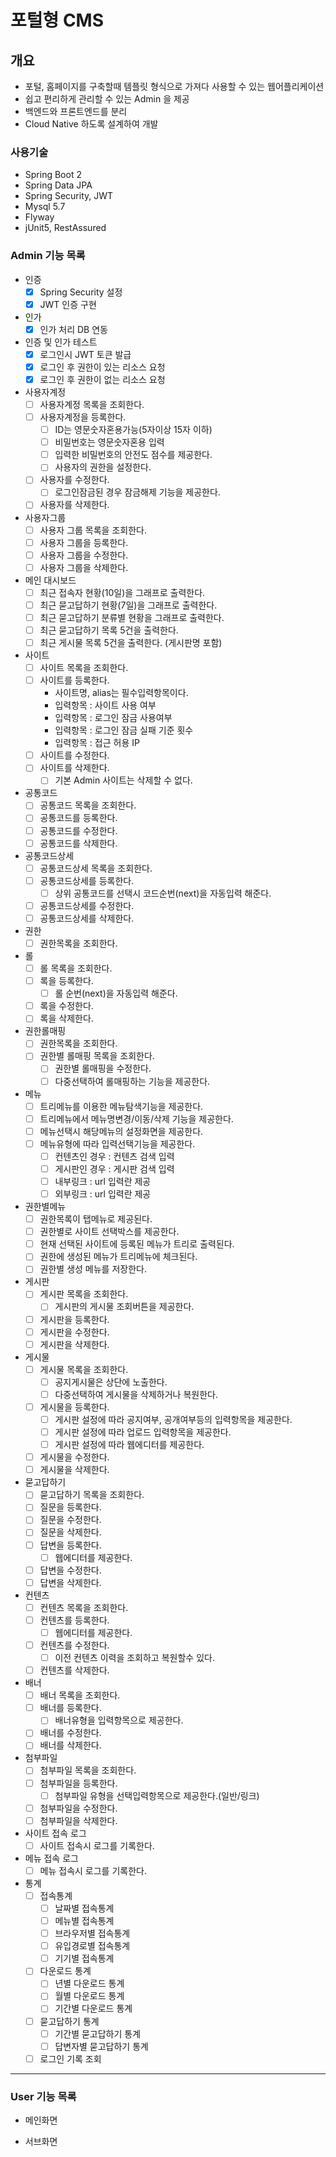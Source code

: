 # 포털형 CMS

## 개요
- 포털, 홈페이지를 구축할때 템플릿 형식으로 가져다 사용할 수 있는 웹어플리케이션
- 쉽고 편리하게 관리할 수 있는 Admin 을 제공
- 백엔드와 프론트엔드를 분리
- Cloud Native 하도록 설계하여 개발

### 사용기술
- Spring Boot 2
- Spring Data JPA
- Spring Security, JWT
- Mysql 5.7
- Flyway
- jUnit5, RestAssured

### Admin 기능 목록

- 인증
    - [x] Spring Security 설정
    - [x] JWT 인증 구현
- 인가
    - [x] 인가 처리 DB 연동
- 인증 및 인가 테스트
  - [x] 로그인시 JWT 토큰 발급
  - [x] 로그인 후 권한이 있는 리소스 요청
  - [x] 로그인 후 권한이 없는 리소스 요청
- 사용자계정
    - [ ] 사용자계정 목록을 조회한다.
    - [ ] 사용자계정을 등록한다.
        - [ ] ID는 영문숫자혼용가능(5자이상 15자 이하)
        - [ ] 비밀번호는 영문숫자혼용 입력
        - [ ] 입력한 비밀번호의 안전도 점수를 제공한다.
        - [ ] 사용자의 권한을 설정한다.
    - [ ] 사용자를 수정한다.
        - [ ] 로그인잠금된 경우 잠금해제 기능을 제공한다.
    - [ ] 사용자를 삭제한다.
- 사용자그룹
    - [ ] 사용자 그룹 목록을 조회한다.
    - [ ] 사용자 그룹을 등록한다.
    - [ ] 사용자 그룹을 수정한다.
    - [ ] 사용자 그룹을 삭제한다.
- 메인 대시보드
    - [ ] 최근 접속자 현황(10일)을 그래프로 출력한다.
    - [ ] 최근 묻고답하기 현황(7일)을 그래프로 출력한다.
    - [ ] 최근 묻고답하기 분류별 현황을 그래프로 출력한다.
    - [ ] 최근 묻고답하기 목록 5건을 출력한다.
    - [ ] 최근 게시물 목록 5건을 출력한다. (게시판명 포함)
- 사이트
    - [ ] 사이트 목록을 조회한다.
    - [ ] 사이트를 등록한다.
        - 사이트명, alias는 필수입력항목이다.
        - 입력항목 : 사이트 사용 여부
        - 입력항목 : 로그인 잠금 사용여부
        - 입력항목 : 로그인 잠금 실패 기준 횟수
        - 입력항목 : 접근 허용 IP
    - [ ] 사이트를 수정한다.
    - [ ] 사이트를 삭제한다.
        - [ ] 기본 Admin 사이트는 삭제할 수 없다.
- 공통코드
    - [ ] 공통코드 목록을 조회한다.
    - [ ] 공통코드를 등록한다.
    - [ ] 공통코드를 수정한다.
    - [ ] 공통코드를 삭제한다.
- 공통코드상세
    - [ ] 공통코드상세 목록을 조회한다.
    - [ ] 공통코드상세를 등록한다.
        - [ ] 상위 공통코드를 선택시 코드순번(next)을 자동입력 해준다.
    - [ ] 공통코드상세를 수정한다.
    - [ ] 공통코드상세를 삭제한다.
- 권한
    - [ ] 권한목록을 조회한다.
- 롤
    - [ ] 롤 목록을 조회한다.
    - [ ] 록을 등록한다.
        - [ ] 롤 순번(next)을 자동입력 해준다.
    - [ ] 록을 수정한다.
    - [ ] 록을 삭제한다.
- 권한롤매핑
    - [ ] 권한목록을 조회한다.
    - [ ] 권한별 롤매핑 목록을 조회한다.
        - [ ] 권한별 롤매핑을 수정한다.
        - [ ] 다중선택하여 롤매핑하는 기능을 제공한다.
- 메뉴
    - [ ] 트리메뉴를 이용한 메뉴탐색기능을 제공한다.
    - [ ] 트리메뉴에서 메뉴명변경/이동/삭제 기능을 제공한다.
    - [ ] 메뉴선택시 해당메뉴의 설정화면을 제공한다.
    - [ ] 메뉴유형에 따라 입력선택기능을 제공한다.
        - [ ] 컨텐츠인 경우 : 컨텐츠 검색 입력
        - [ ] 게시판인 경우 : 게시판 검색 입력
        - [ ] 내부링크 : url 입력란 제공
        - [ ] 외부링크 : url 입력란 제공
- 권한별메뉴
    - [ ] 권한목록이 탭메뉴로 제공된다.
    - [ ] 권한별로 사이트 선택박스를 제공한다.
    - [ ] 현재 선택된 사이트에 등록된 메뉴가 트리로 출력된다.
    - [ ] 권한에 생성된 메뉴가 트리메뉴에 체크된다.
    - [ ] 권한별 생성 메뉴를 저장한다.
- 게시판
    - [ ] 게시판 목록을 조회한다.
        - [ ] 게시판의 게시물 조회버튼을 제공한다.
    - [ ] 게시판을 등록한다.
    - [ ] 게시판을 수정한다.
    - [ ] 게시판을 삭제한다.
- 게시물
    - [ ] 게시물 목록을 조회한다.
        - [ ] 공지게시물은 상단에 노출한다.
        - [ ] 다중선택하여 게시물을 삭제하거나 복원한다.
    - [ ] 게시물을 등록한다.
        - [ ] 게시판 설정에 따라 공지여부, 공개여부등의 입력항목을 제공한다.
        - [ ] 게시판 설정에 따라 업로드 입력항목을 제공한다.
        - [ ] 게시판 설정에 따라 웹에디터를 제공한다.
    - [ ] 게시물을 수정한다.
    - [ ] 게시물을 삭제한다.
- 묻고답하기
    - [ ] 묻고답하기 목록을 조회한다.
    - [ ] 질문을 등록한다.
    - [ ] 질문을 수정한다.
    - [ ] 질문을 삭제한다.
    - [ ] 답변을 등록한다.
        - [ ] 웹에디터를 제공한다.
    - [ ] 답변을 수정한다.
    - [ ] 답변을 삭제한다.
- 컨텐츠
    - [ ] 컨텐츠 목록을 조회한다.
    - [ ] 컨텐츠를 등록한다.
        - [ ] 웹에디터를 제공한다.
    - [ ] 컨텐츠를 수정한다.
        - [ ] 이전 컨텐츠 이력을 조회하고 복원할수 있다.
    - [ ] 컨텐츠를 삭제한다.
- 배너
    - [ ] 배너 목록을 조회한다.
    - [ ] 배너를 등록한다.
        - [ ] 배너유형을 입력항목으로 제공한다.
    - [ ] 배너를 수정한다.
    - [ ] 배너를 삭제한다.
- 첨부파일
    - [ ] 첨부파일 목록을 조회한다.
    - [ ] 첨부파일을 등록한다.
        - [ ] 첨부파일 유형을 선택입력항목으로 제공한다.(일반/링크)
    - [ ] 첨부파일을 수정한다.
    - [ ] 첨부파일을 삭제한다.
- 사이트 접속 로그
    - [ ] 사이트 접속시 로그를 기록한다.
- 메뉴 접속 로그
    - [ ] 메뉴 접속시 로그를 기록한다.
- 통계
    - [ ] 접속통계
        - [ ] 날짜별 접속통계
        - [ ] 메뉴별 접속통계
        - [ ] 브라우저별 접속통계
        - [ ] 유입경로별 접속통계
        - [ ] 기기별 접속통계
    - [ ] 다운로드 통계
        - [ ] 년별 다운로드 통계
        - [ ] 월별 다운로드 통계
        - [ ] 기간별 다운로드 통계
    - [ ] 묻고답하기 통계
        - [ ] 기간별 묻고답하기 통계
        - [ ] 답변자별 묻고답하기 통계
    - [ ] 로그인 기록 조회

---

### User 기능 목록

- 메인화면

- 서브화면
